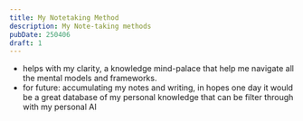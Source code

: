 ```yaml
---
title: My Notetaking Method
description: My Note-taking methods
pubDate: 250406
draft: 1
---
```


- helps with my clarity, a knowledge mind-palace that help me navigate all the mental models and frameworks.
- for future: accumulating my notes and writing, in hopes one day it would be a great database of my personal knowledge that can be filter through with my personal AI